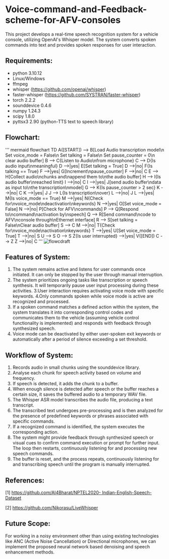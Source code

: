 # Voice-command-and-Feedback-scheme-for-AFV-consoles

This project develops a real-time speech recognition system for a vehicle console, utilizing OpenAI's Whisper model. The system converts spoken commands into text and provides spoken responses for user interaction.

## Requirements:

- python 3.10.12
- Linux/Windows
- ffmpeg
- whisper (https://github.com/openai/whisper)
- faster-whisper (https://github.com/SYSTRAN/faster-whisper)
- torch 2.2.2
- sounddevice 0.4.6
- numpy 1.24.3
- scipy 1.8.0
- pyttsx3 2.90 (python-TTS text to speech library)

## Flowchart:
''' mermaid
flowchart TD
    A([START]) --> B[Load Audio transcription model\n Set voice_mode = False\n Set talking = False\n Set pause_counter = 0\n clear audio buffer]
    B --> C{Listen to Audio\nfrom microphone}
    C --> D{Is audio input\nmeaningful}
    D -->|yes| E[Set talking = True]
    D -->|no| F{Is talking == True}
    F -->|yes| G[Increment\npause_counter]
    F -->|no| C
    E --> H[Collect audio\nchunks and\nappend them to\nthe audio buffer]
    H --> I{Is audio buffer\nreached limit}
    I -->|no| C
    I -->|yes| J[send audio buffer\ndata as input to\nthe transcription\nmodel]
    G --> K{Is pause_counter > 2 sec}
    K -->|no| C
    K -->|yes| J
    J --> L{Is transcription\nover}
    L -->|no| J
    L -->|yes| M{Is voice_mode == True}
    M -->|yes| N{Check for\nvoice_mode\ndeactivation\nkeywords}
    N -->|yes| O[Set voice_mode = False]
    N -->|no| P[Check for AFV\ncommands]
    P --> Q[Respond to\ncommand\nactivation by\nspeech]
    Q --> R[Send command\ncode to AFV\nconsole through\nEthernet interface]
    R --> S[set talking = False\nClear audio buffer]
    S --> C
    M -->|no| T{Check for\nvoice_mode\nactivation\nkeywords}
    T -->|yes| U[Set voice_mode = True]
    T -->|no| S
    U --> S
    O --> S
    Z{Is user interrupted} -->|yes| V([END])
    C --> Z
    Z -->|no| C
'''
![flowcdraft](https://github.com/Vas8deV/Voice-command-and-Feedback-scheme-for-AFV-consoles/assets/126313237/da8a7828-1584-4865-8ceb-0a7d0a332ca5)

## Features of System:

1. The system remains active and listens for user commands once initiated. It
can only be stopped by the user through manual interruption.
2. The system prioritizes ongoing tasks like transcription or speech synthesis. It
will temporarily pause user input processing during these activities.
3.User interaction requires activating voice mode with specific keywords.
4.Only commands spoken while voice mode is active are recognized and
processed.
5. If a spoken command matches a defined action within the system, the system
translates it into corresponding control codes and communicates them to the vehicle
(assuming vehicle control functionality is implemented) and responds with feedback
through synthesized speech.
6. Voice mode can be deactivated by either user-spoken exit keywords or
automatically after a period of silence exceeding a set threshold.

## Workflow of System:

1. Records audio in small chunks using the sounddevice library.
2. Analyse each chunk for speech activity based on volume and frequency.
3. If speech is detected, it adds the chunk to a buffer.
4. When enough silence is detected after speech or the buffer reaches a certain
size, it saves the buffered audio to a temporary WAV file.
5. The Whisper ASR model transcribes the audio file, producing a text transcript.
6. The transcribed text undergoes pre-processing and is then analyzed for the
presence of predefined keywords or phrases associated with specific commands.
7. If a recognized command is identified, the system executes the corresponding
action.
8. The system might provide feedback through synthesized speech or visual cues
to confirm command execution or prompt for further input. The loop then restarts,
continuously listening for and processing new speech commands.
9. The buffer is reset, and the process repeats, continuously listening for and
transcribing speech until the program is manually interrupted.

## References:

[1] [https://github.com/AI4Bharat/NPTEL2020- Indian-English-Speech-Dataset](https://github.com/AI4Bharat/NPTEL2020-Indian-English-Speech-Dataset)

[2] https://github.com/Nikorasu/LiveWhisper

## Future Scope:

For working in a noisy environment other than using existing technologies like ANC (Active Noise Cancellation) or Directional microphones, we can implement the proposed neural network based denoising and speech enhancement methods.
